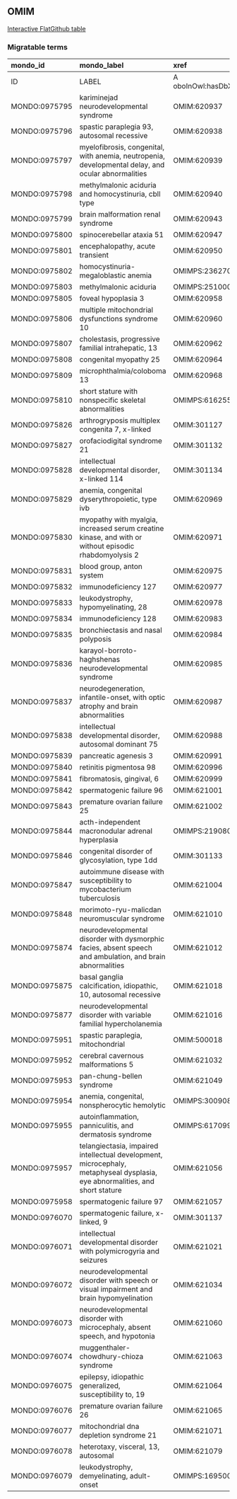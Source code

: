 ## OMIM
[Interactive FlatGithub table](https://flatgithub.com/monarch-initiative/mondo-ingest?filename=src/ontology/slurp/omim.tsv)

### Migratable terms
| mondo_id      | mondo_label                                                                                                                  | xref                 | xref_source                | original_label                                                                                                               | definition    | parents       |
|:--------------|:-----------------------------------------------------------------------------------------------------------------------------|:---------------------|:---------------------------|:-----------------------------------------------------------------------------------------------------------------------------|:--------------|:--------------|
| ID            | LABEL                                                                                                                        | A oboInOwl:hasDbXref | >A oboInOwl:source SPLIT=| |                                                                                                                              | A IAO:0000115 | SC %          |
| MONDO:0975795 | kariminejad neurodevelopmental syndrome                                                                                      | OMIM:620937          | MONDO:equivalentTo         | kariminejad neurodevelopmental syndrome                                                                                      |               |               |
| MONDO:0975796 | spastic paraplegia 93, autosomal recessive                                                                                   | OMIM:620938          | MONDO:equivalentTo         | spastic paraplegia 93, autosomal recessive                                                                                   |               | MONDO:0019064 |
| MONDO:0975797 | myelofibrosis, congenital, with anemia, neutropenia, developmental delay, and ocular abnormalities                           | OMIM:620939          | MONDO:equivalentTo         | myelofibrosis, congenital, with anemia, neutropenia, developmental delay, and ocular abnormalities                           |               |               |
| MONDO:0975798 | methylmalonic aciduria and homocystinuria, cbll type                                                                         | OMIM:620940          | MONDO:equivalentTo         | methylmalonic aciduria and homocystinuria, cbll type                                                                         |               | MONDO:0016826 |
| MONDO:0975799 | brain malformation renal syndrome                                                                                            | OMIM:620943          | MONDO:equivalentTo         | brain malformation renal syndrome                                                                                            |               |               |
| MONDO:0975800 | spinocerebellar ataxia 51                                                                                                    | OMIM:620947          | MONDO:equivalentTo         | spinocerebellar ataxia 51                                                                                                    |               | MONDO:0020380 |
| MONDO:0975801 | encephalopathy, acute transient                                                                                              | OMIM:620950          | MONDO:equivalentTo         | encephalopathy, acute transient                                                                                              |               |               |
| MONDO:0975802 | homocystinuria-megaloblastic anemia                                                                                          | OMIMPS:236270        | MONDO:equivalentTo         | Homocystinuria-megaloblastic anemia                                                                                          |               |               |
| MONDO:0975803 | methylmalonic aciduria                                                                                                       | OMIMPS:251000        | MONDO:equivalentTo         | Methylmalonic aciduria                                                                                                       |               |               |
| MONDO:0975805 | foveal hypoplasia 3                                                                                                          | OMIM:620958          | MONDO:equivalentTo         | foveal hypoplasia 3                                                                                                          |               | MONDO:0044203 |
| MONDO:0975806 | multiple mitochondrial dysfunctions syndrome 10                                                                              | OMIM:620960          | MONDO:equivalentTo         | multiple mitochondrial dysfunctions syndrome 10                                                                              |               | MONDO:0017338 |
| MONDO:0975807 | cholestasis, progressive familial intrahepatic, 13                                                                           | OMIM:620962          | MONDO:equivalentTo         | cholestasis, progressive familial intrahepatic, 13                                                                           |               | MONDO:0015762 |
| MONDO:0975808 | congenital myopathy 25                                                                                                       | OMIM:620964          | MONDO:equivalentTo         | congenital myopathy 25                                                                                                       |               | MONDO:0019952 |
| MONDO:0975809 | microphthalmia/coloboma 13                                                                                                   | OMIM:620968          | MONDO:equivalentTo         | microphthalmia/coloboma 13                                                                                                   |               | MONDO:0000170 |
| MONDO:0975810 | short stature with nonspecific skeletal abnormalities                                                                        | OMIMPS:616255        | MONDO:equivalentTo         | Short stature with nonspecific skeletal abnormalities                                                                        |               |               |
| MONDO:0975826 | arthrogryposis multiplex congenita 7, x-linked                                                                               | OMIM:301127          | MONDO:equivalentTo         | arthrogryposis multiplex congenita 7, X-linked                                                                               |               | MONDO:0015168 |
| MONDO:0975827 | orofaciodigital syndrome 21                                                                                                  | OMIM:301132          | MONDO:equivalentTo         | orofaciodigital syndrome 21                                                                                                  |               | MONDO:0015375 |
| MONDO:0975828 | intellectual developmental disorder, x-linked 114                                                                            | OMIM:301134          | MONDO:equivalentTo         | intellectual developmental disorder, X-linked 114                                                                            |               | MONDO:0019181 |
| MONDO:0975829 | anemia, congenital dyserythropoietic, type ivb                                                                               | OMIM:620969          | MONDO:equivalentTo         | anemia, congenital dyserythropoietic, type ivb                                                                               |               | MONDO:0019403 |
| MONDO:0975830 | myopathy with myalgia, increased serum creatine kinase, and with or without episodic rhabdomyolysis 2                        | OMIM:620971          | MONDO:equivalentTo         | myopathy with myalgia, increased serum creatine kinase, and with or without episodic rhabdomyolysis 2                        |               |               |
| MONDO:0975831 | blood group, anton system                                                                                                    | OMIM:620975          | MONDO:equivalentTo         | blood group, anton system                                                                                                    |               |               |
| MONDO:0975832 | immunodeficiency 127                                                                                                         | OMIM:620977          | MONDO:equivalentTo         | immunodeficiency 127                                                                                                         |               | MONDO:0021094 |
| MONDO:0975833 | leukodystrophy, hypomyelinating, 28                                                                                          | OMIM:620978          | MONDO:equivalentTo         | leukodystrophy, hypomyelinating, 28                                                                                          |               | MONDO:0019046 |
| MONDO:0975834 | immunodeficiency 128                                                                                                         | OMIM:620983          | MONDO:equivalentTo         | immunodeficiency 128                                                                                                         |               | MONDO:0021094 |
| MONDO:0975835 | bronchiectasis and nasal polyposis                                                                                           | OMIM:620984          | MONDO:equivalentTo         | bronchiectasis and nasal polyposis                                                                                           |               |               |
| MONDO:0975836 | karayol-borroto-haghshenas neurodevelopmental syndrome                                                                       | OMIM:620985          | MONDO:equivalentTo         | karayol-borroto-haghshenas neurodevelopmental syndrome                                                                       |               |               |
| MONDO:0975837 | neurodegeneration, infantile-onset, with optic atrophy and brain abnormalities                                               | OMIM:620987          | MONDO:equivalentTo         | neurodegeneration, infantile-onset, with optic atrophy and brain abnormalities                                               |               |               |
| MONDO:0975838 | intellectual developmental disorder, autosomal dominant 75                                                                   | OMIM:620988          | MONDO:equivalentTo         | intellectual developmental disorder, autosomal dominant 75                                                                   |               | MONDO:0100172 |
| MONDO:0975839 | pancreatic agenesis 3                                                                                                        | OMIM:620991          | MONDO:equivalentTo         | pancreatic agenesis 3                                                                                                        |               | MONDO:0009832 |
| MONDO:0975840 | retinitis pigmentosa 98                                                                                                      | OMIM:620996          | MONDO:equivalentTo         | retinitis pigmentosa 98                                                                                                      |               | MONDO:0019200 |
| MONDO:0975841 | fibromatosis, gingival, 6                                                                                                    | OMIM:620999          | MONDO:equivalentTo         | fibromatosis, gingival, 6                                                                                                    |               | MONDO:0016070 |
| MONDO:0975842 | spermatogenic failure 96                                                                                                     | OMIM:621001          | MONDO:equivalentTo         | spermatogenic failure 96                                                                                                     |               | MONDO:0004983 |
| MONDO:0975843 | premature ovarian failure 25                                                                                                 | OMIM:621002          | MONDO:equivalentTo         | premature ovarian failure 25                                                                                                 |               | MONDO:0019852 |
| MONDO:0975844 | acth-independent macronodular adrenal hyperplasia                                                                            | OMIMPS:219080        | MONDO:equivalentTo         | ACTH-independent macronodular adrenal hyperplasia                                                                            |               |               |
| MONDO:0975846 | congenital disorder of glycosylation, type 1dd                                                                               | OMIM:301133          | MONDO:equivalentTo         | congenital disorder of glycosylation, type 1dd                                                                               |               |               |
| MONDO:0975847 | autoimmune disease with susceptibility to mycobacterium tuberculosis                                                         | OMIM:621004          | MONDO:equivalentTo         | autoimmune disease with susceptibility to mycobacterium tuberculosis                                                         |               |               |
| MONDO:0975848 | morimoto-ryu-malicdan neuromuscular syndrome                                                                                 | OMIM:621010          | MONDO:equivalentTo         | morimoto-ryu-malicdan neuromuscular syndrome                                                                                 |               |               |
| MONDO:0975874 | neurodevelopmental disorder with dysmorphic facies, absent speech and ambulation, and brain abnormalities                    | OMIM:621012          | MONDO:equivalentTo         | neurodevelopmental disorder with dysmorphic facies, absent speech and ambulation, and brain abnormalities                    |               |               |
| MONDO:0975875 | basal ganglia calcification, idiopathic, 10, autosomal recessive                                                             | OMIM:621018          | MONDO:equivalentTo         | basal ganglia calcification, idiopathic, 10, autosomal recessive                                                             |               | MONDO:0008947 |
| MONDO:0975877 | neurodevelopmental disorder with variable familial hypercholanemia                                                           | OMIM:621016          | MONDO:equivalentTo         | neurodevelopmental disorder with variable familial hypercholanemia                                                           |               |               |
| MONDO:0975951 | spastic paraplegia, mitochondrial                                                                                            | OMIM:500018          | MONDO:equivalentTo         | spastic paraplegia, mitochondrial                                                                                            |               |               |
| MONDO:0975952 | cerebral cavernous malformations 5                                                                                           | OMIM:621032          | MONDO:equivalentTo         | cerebral cavernous malformations 5                                                                                           |               | MONDO:0031037 |
| MONDO:0975953 | pan-chung-bellen syndrome                                                                                                    | OMIM:621049          | MONDO:equivalentTo         | pan-chung-bellen syndrome                                                                                                    |               |               |
| MONDO:0975954 | anemia, congenital, nonspherocytic hemolytic                                                                                 | OMIMPS:300908        | MONDO:equivalentTo         | Anemia, congenital, nonspherocytic hemolytic                                                                                 |               |               |
| MONDO:0975955 | autoinflammation, panniculitis, and dermatosis syndrome                                                                      | OMIMPS:617099        | MONDO:equivalentTo         | Autoinflammation, panniculitis, and dermatosis syndrome                                                                      |               |               |
| MONDO:0975957 | telangiectasia, impaired intellectual development, microcephaly, metaphyseal dysplasia, eye abnormalities, and short stature | OMIM:621056          | MONDO:equivalentTo         | telangiectasia, impaired intellectual development, microcephaly, metaphyseal dysplasia, eye abnormalities, and short stature |               |               |
| MONDO:0975958 | spermatogenic failure 97                                                                                                     | OMIM:621057          | MONDO:equivalentTo         | spermatogenic failure 97                                                                                                     |               | MONDO:0004983 |
| MONDO:0976070 | spermatogenic failure, x-linked, 9                                                                                           | OMIM:301137          | MONDO:equivalentTo         | spermatogenic failure, x-linked, 9                                                                                           |               | MONDO:0004983 |
| MONDO:0976071 | intellectual developmental disorder with polymicrogyria and seizures                                                         | OMIM:621021          | MONDO:equivalentTo         | intellectual developmental disorder with polymicrogyria and seizures                                                         |               |               |
| MONDO:0976072 | neurodevelopmental disorder with speech or visual impairment and brain hypomyelination                                       | OMIM:621034          | MONDO:equivalentTo         | neurodevelopmental disorder with speech or visual impairment and brain hypomyelination                                       |               |               |
| MONDO:0976073 | neurodevelopmental disorder with microcephaly, absent speech, and hypotonia                                                  | OMIM:621060          | MONDO:equivalentTo         | neurodevelopmental disorder with microcephaly, absent speech, and hypotonia                                                  |               |               |
| MONDO:0976074 | muggenthaler-chowdhury-chioza syndrome                                                                                       | OMIM:621063          | MONDO:equivalentTo         | muggenthaler-chowdhury-chioza syndrome                                                                                       |               |               |
| MONDO:0976075 | epilepsy, idiopathic generalized, susceptibility to, 19                                                                      | OMIM:621064          | MONDO:equivalentTo         | epilepsy, idiopathic generalized, susceptibility to, 19                                                                      |               | MONDO:0005579 |
| MONDO:0976076 | premature ovarian failure 26                                                                                                 | OMIM:621065          | MONDO:equivalentTo         | premature ovarian failure 26                                                                                                 |               | MONDO:0019852 |
| MONDO:0976077 | mitochondrial dna depletion syndrome 21                                                                                      | OMIM:621071          | MONDO:equivalentTo         | mitochondrial DNA depletion syndrome 21                                                                                      |               | MONDO:0018158 |
| MONDO:0976078 | heterotaxy, visceral, 13, autosomal                                                                                          | OMIM:621079          | MONDO:equivalentTo         | heterotaxy, visceral, 13, autosomal                                                                                          |               | MONDO:0018677 |
| MONDO:0976079 | leukodystrophy, demyelinating, adult-onset                                                                                   | OMIMPS:169500        | MONDO:equivalentTo         | Leukodystrophy, demyelinating, adult-onset                                                                                   |               |               |